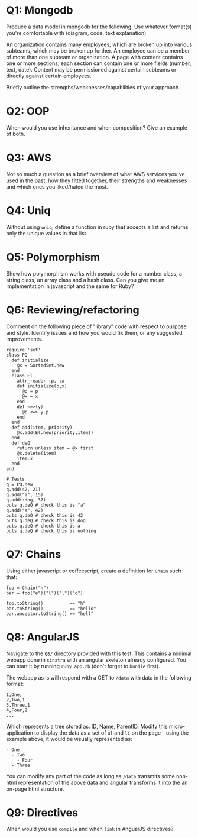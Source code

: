 # Q1: Mongodb

Produce a data model in mongodb for the following. Use whatever format(s) you're comfortable with (diagram, code, text explanation)

An organization contains many employees, which are broken up into various subteams, which may be broken up further.
An employee can be a member of more than one subteam or organization.
A page with content contains one or more sections, each section can contain one or more fields (number, text, date).
Content may be permissioned against certain subteams or directly against certain employees.

Briefly outline the strengths/weaknesses/capabilities of your approach.


# Q2: OOP

When would you use inheritance and when composition?
Give an example of both.


# Q3: AWS

Not so much a question as a brief overview of what AWS services you've used in the past, how they fitted together, their strengths and weaknesses and which ones you liked/hated the most.


# Q4: Uniq

Without using `uniq`, define a function in ruby that accepts a list and returns only the unique values in that list.


# Q5: Polymorphism

Show how polymorphism works with pseudo code for a number class, a string class, an array class and a hash class.
Can you give me an implementation in javascript and the same for Ruby?


# Q6: Reviewing/refactoring

Comment on the following piece of "library" code with respect to purpose and style. Identify issues and how you would fix them, or any suggested improvements.

```
require 'set'
class PQ
  def initialize
    @x = SortedSet.new
  end
  class El
    attr_reader :p, :x
    def initialize(p,x)
      @p = p
      @x = x
    end
    def <=>(y)
      @p <=> y.p
    end
  end
  def add(item, priority)
    @x.add(El.new(priority,item))
  end
  def deQ
    return unless item = @x.first
    @x.delete(item)
    item.x
  end
end

# Tests
q = PQ.new
q.add(42, 21)
q.add("a", 15)
q.add(:dog, 37)
puts q.deQ # check this is "a"
q.add("a", 42)
puts q.deQ # check this is 42
puts q.deQ # check this is dog
puts q.deQ # check this is a
puts q.deQ # check this is nothing
```

# Q7: Chains

Using either javascript or coffeescript, create a definition for `Chain` such that:

```
foo = Chain("h")
bar = foo("e")("l")("l")("o")

foo.toString()          == "h"
bar.toString()          == "hello"
bar.ancestor.toString() == "hell"
```

# Q8: AngularJS

Navigate to the `Q8/` directory provided with this test. This contains a minimal webapp done in `sinatra` with an angular skeleton already configured. You can start it by running `ruby app.rb` (don't forget to `bundle` first).

The webapp as is will respond with a GET to `/data` with data in the following
format:

    1,One,
    2,Two,1
    3,Three,1
    4,Four,2
    ...

Which represents a tree stored as: ID, Name, ParentID. Modify this
micro-application to display the data as a set of `ul` and `li` on the page -
using the example above, it would be visually represented as:

    - One
      - Two
        - Four
      - Three

You can modify any part of the code as long as `/data` transmits some
non-html representation of the above data and angular transforms it into
the an on-page html structure.

# Q9: Directives

When would you use `compile` and when `link` in AnguarJS directives?
